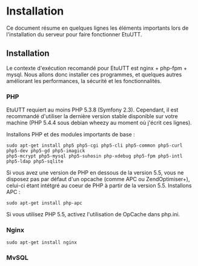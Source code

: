 Installation
============

Ce document résume en quelques lignes les éléments importants lors de l'installation du serveur pour
faire fonctionner EtuUTT.

## Installation

Le contexte d'exécution recomandé pour EtuUTT est nginx + php-fpm + mysql. Nous allons donc installer
ces programmes, et quelques autres améliorant les performances, la sécurité et les fonctionnalités.

### PHP

EtuUTT requiert au moins PHP 5.3.8 (Symfony 2.3). Cependant, il est recommandé d'utiliser la
dernière version stable disponible sur votre machine (PHP 5.4.4 sous debian wheezy au moment où
j'écrit ces lignes).

Installons PHP et des modules importants de base :

	sudo apt-get install php5 php5-cgi php5-cli php5-common php5-curl php5-dev php5-gd php5-imagick
	php5-mcrypt php5-mysql php5-suhosin php-xdebug php5-fpm php5-intl php5-ldap php5-sqlite

Si vous avez une version de PHP en dessous de la version 5.5, vous ne disposez pas par défaut d'un
opcache (comme APC ou ZendOptimiser+), celui-ci étant intétgré au coeur de PHP à partir de la
version 5.5. Installons APC :

	sudo apt-get install php-apc

Si vous utilisez PHP 5.5, activez l'utilisation de OpCache dans php.ini.

### Nginx

	sudo apt-get install nginx

### MySQL

	sudo apt-get install mysql-server mysql-client

### Varnish

Varnish est un accélérateur HTTP : il s'interpose entre le client et le serveur web pour mettre en place
un système de cache très puissant et efficace.

	sudo apt-get install varnish

### Composer

Composer est le gestionnaire de paquet de PHP utilisé par Symfony. Il permet de mettre à jour les
librairies et le framework d'EtuUTT.
Pour l'installer, passons par curl :

	sudo apt-get install curl
	curl -sS https://getcomposer.org/installer | php
    sudo mv composer.phar /usr/local/bin/composer

Composer est désormais accessible depuis n'importe où sur le système en utilisant `composer`.
Pour mettre à jour les dépendances d'EtuUTT, exécutez :

	vm:/var/www$ sudo composer self-update			// Met à jour Composer lui-même
	vm:/var/www$ sudo composer update				// Met à jour les dépendances d'EtuUTT

### PHPUnit

PHPUnit permet de lancer les tests unitaires et fonctionnels d'EtuUTT. Il faut l'installer avec
Composer. Je vous propose de l'installer de manière globale lui aussi, pour y accéder depuis n'importe où :

	sudo mkdir /usr/share/phpunit
	cd /usr/share/phpunit

Créons le fichier composer.json pour installer PHPUnit :

	{
		"require": {
			"phpunit/phpunit": "3.*"
		},
		"config": {
			"bin-dir": "/usr/local/bin/"
		}
	}

Ensuite, démarrons Composer :

	sudo composer install

PHPUnit est maintenant installé sur votre machine. Lancez `phpunit --version` pour vous en assurer.

### Poppler-utils

**Note:** Poppler-utils sera déprécié lorsque nous aurons un accès à la base de données des UV depuis
le CRI.

Poppler-utils n'est pas nécessaire au bon fonctionnement d'EtuUTT. Cependant, il est utilisé par le
parser du guide des UV pour importer facilement les UV depuis une source officielle, il est donc
fortement recommandé de l'installer.

	sudo apt-get install poppler-utils

## Configuration

### Nginx

	server {
		listen 80;

		server_name etu.utt.fr;
		root /var/www/web/;

		access_log /var/log/nginx/etu.utt.fr.access_log;
		error_log /var/log/nginx/etu.utt.fr.error_log;

		# Supprime les préfixes de Symfony
		rewrite ^/app\.php/?(.*)$ /$1 permanent;
		rewrite ^/app_dev\.php/?(.*)$ /$1 permanent;

		# Réécritures pour éviter d'appeler Symfony
		rewrite ^/mail/?$ /mail/index.php last;

		# Développement : index index.php app_dev.php;
		index index.php app.php;

		location / {
			if (-f $request_filename) {
					break;
			}

			# Développement : rewrite ^(.*)$ /app_dev.php/$1 last;
			rewrite ^(.*)$ /app.php/$1 last;
		}

		location ~ \.php($|/) {
			include fastcgi_params;

			set $script $uri;
			set $path_info "";

			if ($uri ~ "^(.+\.php)($|/)") {
					set $script $1;
			}

			if ($uri ~ "^(.+\.php)(/.+)") {
					set $script $1;
					set $path_info $2;
			}

			fastcgi_buffers 8 256k;
			fastcgi_buffer_size 128k;
			fastcgi_send_timeout  5m;
			fastcgi_read_timeout 5m;
			fastcgi_connect_timeout 5m;
			fastcgi_param SCRIPT_FILENAME $document_root$fastcgi_script_name;
			fastcgi_pass unix:/var/run/php5-fpm.sock;
			fastcgi_param SCRIPT_NAME $script;
			fastcgi_param PATH_INFO $path_info;
		}
	}

### PHP-FPM

#### www.conf

listen = /var/run/php5-fpm.sock

#### php.ini

date.timezone = Europe/Paris
html_errors = On
upload_max_filesize = 4M
allow_url_fopen = On

Développement :
	error_reporting = E_ALL
	display_errors = On
	display_startup_errors = On
	log_errors = Off

Production :
	error_reporting = E_ALL & ~E_DEPRECATED & ~E_STRICT
	display_errors = Off
	display_startup_errors = Off
	log_errors = On

#### 20-xdebug.ini

xdebug.max_nesting_level = 256
xdebug.var_display_max_depth = 5

